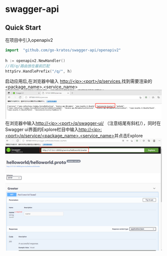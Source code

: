 # swagger-api
## Quick Start

在项目中引入openapiv2

```go
import	"github.com/go-kratos/swagger-api/openapiv2"

h := openapiv2.NewHandler()
//将/q/路由放在最前匹配
httpSrv.HandlePrefix("/q/", h)
```
启动应用后,在浏览器中输入 [http://\<ip>:\<port>/q/services](http://ip:port/q/services),找到需要渲染的\<package_name>.\<service_name>
![Alt text](/img/services.png)
在浏览器中输入[http://\<ip>:\<port>/q/swagger-ui/](http://\<ip>:\<port>/q/swagger-ui/) （注意结尾有斜杠/），同时在Swagger ui界面的Explore栏目中输入[http://\<ip>:\<port>/q/service/\<package_name>.\<service_name>](http://<ip>:<port>/q/service/\<package_name>.\<service_name>)并点击Explore
![Alt text](/img/swagger.png)